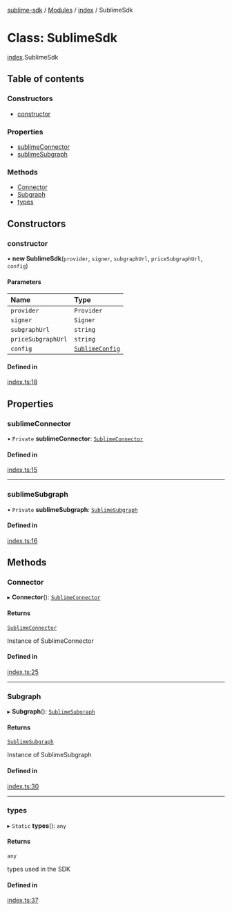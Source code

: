 [sublime-sdk](../README.md) / [Modules](../modules.md) / [index](../modules/index.md) / SublimeSdk

# Class: SublimeSdk

[index](../modules/index.md).SublimeSdk

## Table of contents

### Constructors

- [constructor](index.SublimeSdk.md#constructor)

### Properties

- [sublimeConnector](index.SublimeSdk.md#sublimeconnector)
- [sublimeSubgraph](index.SublimeSdk.md#sublimesubgraph)

### Methods

- [Connector](index.SublimeSdk.md#connector)
- [Subgraph](index.SublimeSdk.md#subgraph)
- [types](index.SublimeSdk.md#types)

## Constructors

### constructor

• **new SublimeSdk**(`provider`, `signer`, `subgraphUrl`, `priceSubgraphUrl`, `config`)

#### Parameters

| Name | Type |
| :------ | :------ |
| `provider` | `Provider` |
| `signer` | `Signer` |
| `subgraphUrl` | `string` |
| `priceSubgraphUrl` | `string` |
| `config` | [`SublimeConfig`](../interfaces/types_sublimeConfig.SublimeConfig.md) |

#### Defined in

[index.ts:18](https://github.com/akshay111meher/sublime-sdk/blob/f53141a/src/index.ts#L18)

## Properties

### sublimeConnector

• `Private` **sublimeConnector**: [`SublimeConnector`](sublime.SublimeConnector.md)

#### Defined in

[index.ts:15](https://github.com/akshay111meher/sublime-sdk/blob/f53141a/src/index.ts#L15)

___

### sublimeSubgraph

• `Private` **sublimeSubgraph**: [`SublimeSubgraph`](subgraph.SublimeSubgraph.md)

#### Defined in

[index.ts:16](https://github.com/akshay111meher/sublime-sdk/blob/f53141a/src/index.ts#L16)

## Methods

### Connector

▸ **Connector**(): [`SublimeConnector`](sublime.SublimeConnector.md)

#### Returns

[`SublimeConnector`](sublime.SublimeConnector.md)

Instance of SublimeConnector

#### Defined in

[index.ts:25](https://github.com/akshay111meher/sublime-sdk/blob/f53141a/src/index.ts#L25)

___

### Subgraph

▸ **Subgraph**(): [`SublimeSubgraph`](subgraph.SublimeSubgraph.md)

#### Returns

[`SublimeSubgraph`](subgraph.SublimeSubgraph.md)

Instance of SublimeSubgraph

#### Defined in

[index.ts:30](https://github.com/akshay111meher/sublime-sdk/blob/f53141a/src/index.ts#L30)

___

### types

▸ `Static` **types**(): `any`

#### Returns

`any`

types used in the SDK

#### Defined in

[index.ts:37](https://github.com/akshay111meher/sublime-sdk/blob/f53141a/src/index.ts#L37)
